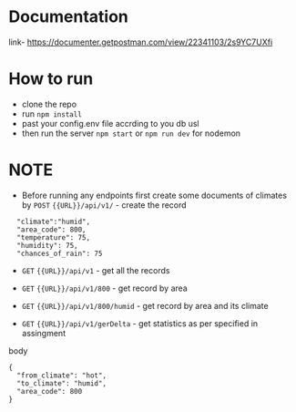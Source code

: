 # Documentation 
link- https://documenter.getpostman.com/view/22341103/2s9YC7UXfi

# How to run
- clone the repo 
- run `npm install`
- past your config.env file accrding to you db usl
- then run the server `npm start` or `npm run dev` for nodemon 

# NOTE 
- Before running any endpoints first create some documents of climates by `POST` `{{URL}}/api/v1/` - create the record
 
```
  "climate":"humid",
  "area_code": 800,
  "temperature": 75,
  "humidity": 75,
  "chances_of_rain": 75
```
- `GET` `{{URL}}/api/v1`   - get all the records 

- `GET` `{{URL}}/api/v1/800` -  get record by area
- `GET` `{{URL}}/api/v1/800/humid` -  get record by area and its climate
- `GET` `{{URL}}/api/v1/gerDelta` -  get statistics as per specified in assingment

body
```
{
  "from_climate": "hot",
  "to_climate": "humid",
  "area_code": 800
}
```
